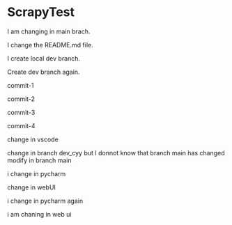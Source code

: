 # ScrapyTest

I am changing in main brach.

I change the README.md file.

I create local dev branch.

Create dev branch again.

commit-1

commit-2

commit-3

commit-4

change in vscode

change in branch dev_cyy but I donnot know that branch main has changed
modify in branch main


i change in pycharm

change in webUI


i change in pycharm again

i am chaning in web ui
